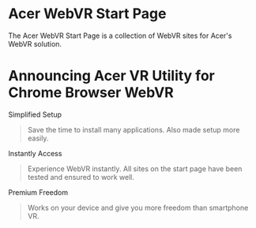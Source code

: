 # Acer WebVR Start Page
The Acer WebVR Start Page is a collection of WebVR sites for Acer's WebVR solution.

# Announcing Acer VR Utility for Chrome Browser WebVR

Simplified Setup
> Save the time to install many applications. Also made setup more easily.

Instantly Access
> Experience WebVR instantly. All sites on the start page have been tested and ensured to work well.

Premium Freedom
> Works on your device and give you more freedom than smartphone VR.
